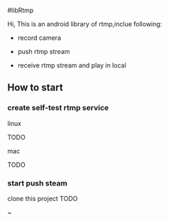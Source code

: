 #libRtmp

Hi,
 This is an android library of rtmp,inclue following:

- record camera

- push rtmp stream

- receive rtmp stream and play in local

## How to start
### create self-test rtmp service

linux

TODO

mac

TODO

### start push steam

clone this project
TODO



~
